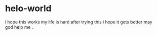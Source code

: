 # helo-world
i hope this works
my life is hard after trying this i hope it gets better may god help me .
